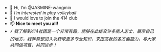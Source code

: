 - 👋 Hi, I’m @JASMINE-wangmin
- 👀 *I’m interested in play volleyball*
- 💞️ I would love to join the 414 club
- 📫 **Nice to meet you all!**
- ⚡ *我了解到414社团是一个非常有趣，能够在此结交许多能人志士，展示自己的地方，我非常想加入以获取更多专业知识，来提高我的各方面能力，与大家共同做项目，共同进步！*
  
<!---
JASMINE-wangmin/JASMINE-wangmin is a ✨ special ✨ repository because its `README.md` (this file) appears on your GitHub profile.
You can click the Preview link to take a look at your changes.
--->
